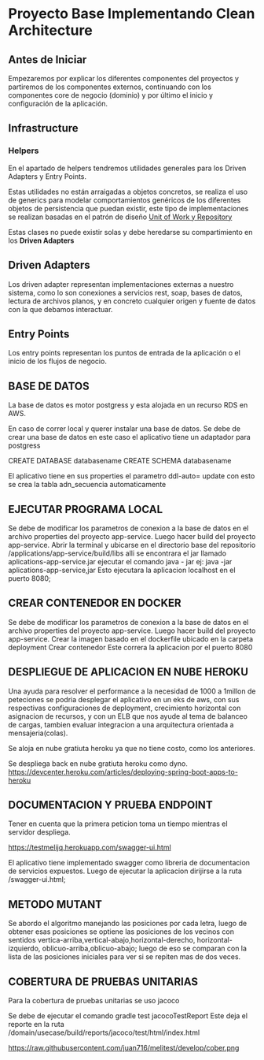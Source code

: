 # Proyecto Base Implementando Clean Architecture

## Antes de Iniciar

Empezaremos por explicar los diferentes componentes del proyectos y partiremos de los componentes externos, continuando con los componentes core de negocio (dominio) y por último el inicio y configuración de la aplicación.

## Infrastructure

### Helpers

En el apartado de helpers tendremos utilidades generales para los Driven Adapters y Entry Points.

Estas utilidades no están arraigadas a objetos concretos, se realiza el uso de generics para modelar comportamientos genéricos de los diferentes objetos de persistencia que puedan existir, este tipo de implementaciones se realizan basadas en el patrón de diseño [Unit of Work y Repository](https://medium.com/@krzychukosobudzki/repository-design-pattern-bc490b256006)

Estas clases no puede existir solas y debe heredarse su compartimiento en los **Driven Adapters**

## Driven Adapters

Los driven adapter representan implementaciones externas a nuestro sistema, como lo son conexiones a servicios rest, soap, bases de datos, lectura de archivos planos, y en concreto cualquier origen y fuente de datos con la que debamos interactuar.

## Entry Points

Los entry points representan los puntos de entrada de la aplicación o el inicio de los flujos de negocio.

## BASE DE DATOS

La base de datos es motor postgress y esta alojada en un recurso RDS en AWS.

En caso de correr local y querer instalar una base de datos.
Se debe de crear una base de datos en este caso el aplicativo tiene un adaptador para postgress

CREATE DATABASE databasename
CREATE SCHEMA databasename

El aplicativo tiene en sus properties el parametro ddl-auto= update con esto se crea la tabla adn_secuencia automaticamente

## EJECUTAR PROGRAMA LOCAL

Se debe de modificar los parametros de conexion a la base de datos en el archivo properties del proyecto app-service.
Luego hacer build del proyecto app-service.
Abrir la terminal y ubicarse en el directorio base del repositorio /applications/app-service/build/libs alli se encontrara el jar llamado aplications-app-service.jar ejecutar el comando java - jar
ej: java -jar aplications-app-service,jar
Esto ejecutara la aplicacion localhost en el puerto 8080;

## CREAR CONTENEDOR EN DOCKER

Se debe de modificar los parametros de conexion a la base de datos en el archivo properties del proyecto app-service.
Luego hacer build del proyecto app-service.
Crear la imagen basado en el dockerfile ubicado en la carpeta deployment
Crear contenedor
Este correra la aplicacion por el puerto 8080

## DESPLIEGUE DE APLICACION EN NUBE HEROKU


Una ayuda para resolver el performance a la necesidad de 1000 a 1millon de peteciones
se podria desplegar el aplicativo en un eks de aws, con sus respectivas configuraciones de deployment,
crecimiento horizontal con asignacion de recursos, y con un ELB que nos ayude al tema de balanceo de cargas, tambien
evaluar integracion a una arquitectura orientada a mensajeria(colas).

Se aloja en nube gratiuta heroku ya que no tiene costo, como los anteriores.

Se despliega back en nube gratiuta heroku como dyno.
https://devcenter.heroku.com/articles/deploying-spring-boot-apps-to-heroku

## DOCUMENTACION Y PRUEBA ENDPOINT

Tener en cuenta que la primera peticion toma un tiempo mientras el servidor despliega.

https://testmelijq.herokuapp.com/swagger-ui.html

El aplicativo tiene implementado swagger como libreria de documentacion de servicios expuestos.
Luego de ejecutar la aplicacion dirijirse a la ruta /swagger-ui.html;

## METODO MUTANT

Se abordo el algoritmo manejando las posiciones por cada letra, luego de obtener esas posiciones se optiene las posiciones de los vecinos con sentidos vertica-arriba,vertical-abajo,horizontal-derecho, horizontal-izquierdo, oblicuo-arriba,oblicuo-abajo; luego de eso se comparan con la lista de las posiciones iniciales para ver si se repiten mas de dos veces.

## COBERTURA DE PRUEBAS UNITARIAS

Para la cobertura de pruebas unitarias se uso jacoco

Se debe de ejecutar el comando gradle test jacocoTestReport
Este deja el reporte en la ruta /domain/usecase/build/reports/jacoco/test/html/index.html

https://raw.githubusercontent.com/juan716/melitest/develop/cober.png